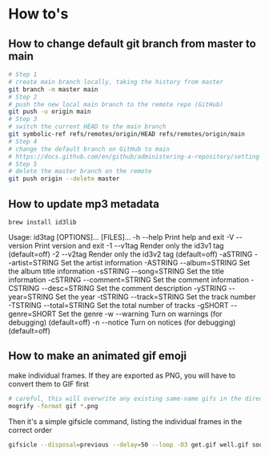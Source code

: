# How to's


## How to change default git branch from master to main

```bash
# Step 1
# create main branch locally, taking the history from master
git branch -m master main
# Step 2
# push the new local main branch to the remote repo (GitHub)
git push -u origin main
# Step 3
# switch the current HEAD to the main branch
git symbolic-ref refs/remotes/origin/HEAD refs/remotes/origin/main
# Step 4
# change the default branch on GitHub to main
# https://docs.github.com/en/github/administering-a-repository/setting-the-default-branch
# Step 5
# delete the master branch on the remote
git push origin --delete master
```


## How to update mp3 metadata

  `brew install id3lib`

  Usage: id3tag [OPTIONS]... [FILES]...
   -h         --help            Print help and exit
   -V         --version         Print version and exit
   -1         --v1tag           Render only the id3v1 tag (default=off)
   -2         --v2tag           Render only the id3v2 tag (default=off)
   -aSTRING   --artist=STRING   Set the artist information
   -ASTRING   --album=STRING    Set the album title information
   -sSTRING   --song=STRING     Set the title information
   -cSTRING   --comment=STRING  Set the comment information
   -CSTRING   --desc=STRING     Set the comment description
   -ySTRING   --year=STRING     Set the year
   -tSTRING   --track=STRING    Set the track number
   -TSTRING   --total=STRING    Set the total number of tracks
   -gSHORT    --genre=SHORT     Set the genre
   -w         --warning         Turn on warnings (for debugging) (default=off)
   -n         --notice          Turn on notices (for debugging) (default=off)





## How to make an animated gif emoji
make individual frames. If they are exported as PNG, you will have to convert them to GIF first

```bash
# careful, this will overwrite any existing same-name gifs in the directory
mogrify -format gif *.png
```

Then it's a simple gifsicle command, listing the individual frames in the correct order

```bash
gifsicle --disposal=previous --delay=50 --loop -O3 get.gif well.gif soon.gif >| animated.gif
```

